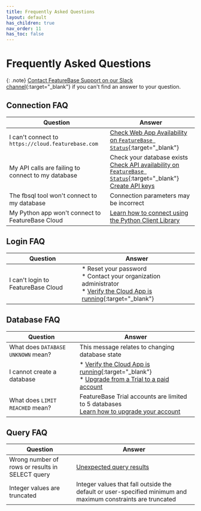 ```yaml
---
title: Frequently Asked Questions
layout: default
has_children: true
nav_order: 11
has_toc: false
---
```


# Frequently Asked Questions

{: .note}
[Contact FeatureBase Support on our Slack channel](https://featurebase.com/slack){:target="_blank"} if you can't find an answer to your question.

## Connection FAQ

| Question | Answer |
|---|---|
| I can't connect to `https://cloud.featurebase.com` | [Check Web App Availability on `FeatureBase Status`](/docs/cloud/cloud-faq/coud-status-site){:target="_blank"} |
| My API calls are failing to connect to my database |  Check your database exists<br/>[Check API availability on `FeatureBase Status`](/docs/cloud/cloud-faq/coud-status-site){:target="_blank"}<br/>[Create API keys](/docs/cloud/cloud-authentication/cloud-auth-create-key) |
| The fbsql tool won't connect to my database | Connection parameters may be incorrect | [Learn how to connect to FeatureBase Cloud](/docs/tools/fbsql/fbsql-connect-cloud-db) |
| My Python app won't connect to FeatureBase Cloud | [Learn how to connect using the Python Client Library](/docs/tools/python-client-library/python-client-connect-cloud) |

## Login FAQ

| Question | Answer |
|---|---|
| I can't login to FeatureBase Cloud | * Reset your password</br>* Contact your organization administrator<br/>* [Verify the Cloud App is running](/docs/cloud/cloud-faq/coud-status-site){:target="_blank"} |

## Database FAQ

| Question | Answer |
|---|---|
| What does `DATABASE UNKNOWN` mean? | This message relates to changing database state | [Learn about Database states](/docs/cloud/cloud-databases/cloud-db-states) |
| I cannot create a database | * [Verify the Cloud App is running](/docs/cloud/cloud-faq/coud-status-site){:target="_blank"}<br/>* [Upgrade from a Trial to a paid account](/docs/cloud/cloud-org/cloud-org-upgrade-to-paid/) |
| What does `LIMIT REACHED` mean? | FeatureBase Trial accounts are limited to 5 databases<br/>[Learn how to upgrade your account](/docs/cloud-org/cloud-org-billing) |

<!-- this is put aside for the concepts which can be simplified
## Import/Ingest FAQ

| Question | Answer |
|---|---|
-->

## Query FAQ

| Question | Answer |
|---|---|
| Wrong number of rows or results in SELECT query | [Unexpected query results](/docs/sql-guide/issues/select-groupby-flatten-set-setq) |
| Integer values are truncated | Integer values that fall outside the default or user-specified minimum and maximum constraints are truncated | [SQL INT data type](/docs/sql-guide/data-types/data-type-int) |
